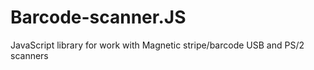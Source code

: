 # Barcode-scanner.JS
JavaScript library for work with Magnetic stripe/barcode USB and PS/2 scanners

